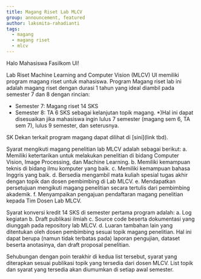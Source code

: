 ```yaml
---
title: Magang Riset Lab MLCV
group: announcement, featured 
author: laksmita-rahadianti
tags:
  - magang
  - magang riset
  - mlcv
---
```


Halo Mahasiswa Fasilkom UI!

Lab Riset Machine Learning and Computer Vision (MLCV) UI memiliki program magang riset untuk mahasiswa. Program Magang riset lab ini adalah magang riset dengan durasi 1 tahun yang ideal diambil pada semester 7 dan 8 dengan rincian:
- Semester 7: Magang riset 14 SKS
- Semester 8: TA 6 SKS sebagai kelanjutan topik magang.
*)Hal ini dapat disesuaikan jika mahasiswa ingin lulus 7 semester (magang sem 6, TA sem 7), lulus 9 semester, dan seterusnya.

SK Dekan terkait program magang dapat dilihat di [sini](link tbd).

Syarat mengikuti magang penelitian lab MLCV adalah sebagai berikut:
a. Memiliki ketertarikan untuk melakukan penelitian di bidang Computer Vision, Image Processing, dan Machine Learning.
b. Memiliki kemampuan teknis di bidang ilmu komputer yang baik.
c. Memiliki kemampuan bahasa Inggris yang baik.
d. Bersedia mengambil mata kuliah spesial tugas akhir dengan topik dan dosen pembimbing di Lab MLCV.
e. Mendapatkan persetujuan mengikuti magang penelitian secara tertulis dari pembimbing akademik.
f. Menyampaikan pengajuan pendaftaran magang penelitian kepada Tim Dosen Lab MLCV.

Syarat konversi kredit 14 SKS di semester pertama program adalah:
a.	Log kegiatan
b.	Draft publikasi ilmiah
c.	Source code beserta dokumentasi yang diunggah pada repository lab MLCV.
d.	Luaran tambahan lain yang ditentukan oleh dosen pembimbing sesuai topik magang penelitian. Hal ini dapat berupa (namun tidak terbatas pada) laporan pengujian, dataset beserta anotasinya, dan draft proposal penelitian.

Sehubungan dengan poin terakhir di kedua list tersebut, syarat yang diterapkan sesuai publikasi topik yang tersedia dari dosen MLCV. List topik dan syarat yang tersedia akan diumumkan di setiap awal semester.
